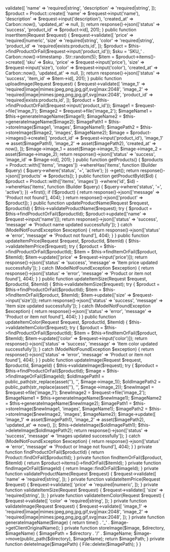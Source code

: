 <?php

namespace App\Http\Controllers;

use App\Models\Image;
use App\Models\Product;
use Illuminate\Database\Eloquent\Builder;
use Illuminate\Database\Eloquent\ModelNotFoundException;
use Illuminate\Http\Request;
use Illuminate\Support\Carbon;
use Illuminate\Support\Facades\File;
use Illuminate\Support\Str;

class ProductController extends Controller
{
    public function insertProduct(Request $request)
    {
        $request->validate([
            'name' => 'required|string',
            'description' => 'required|string',
        ]);

        $product = Product::create([
            'name' => $request->input('name'),
            'description' => $request->input('description'),
            'created_at' => Carbon::now(),
            'updated_at' => null,
        ]);

        return response()->json(['status' => 'success', 'product_id' => $product->id], 201);
    }

    public function insertItem(Request $request)
    {
        $request->validate([
            'price' => 'required|numeric',
            'size' => 'required|string',
            'color' => 'required|string',
            'product_id' => 'required|exists:products,id',
        ]);

        $product = $this->findProductOrFail($request->input('product_id'));

        $sku = 'SKU_' . Carbon::now()->timestamp . Str::random(5);

        $item = $product->items()->create([
            'sku' => $sku,
            'price' => $request->input('price'),
            'size' => $request->input('size'),
            'color' => $request->input('color'),
            'created_at' => Carbon::now(),
            'updated_at' => null,
        ]);

        return response()->json(['status' => 'success', 'item_id' => $item->id], 201);
    }

    public function uploadImage(Request $request)
    {
        $request->validate([
            'image_1' => 'required|image|mimes:jpeg,png,jpg,gif,svg|max:2048',
            'image_2' => 'required|image|mimes:jpeg,png,jpg,gif,svg|max:2048',
            'product_id' => 'required|exists:products,id',
        ]);

        $product = $this->findProductOrFail($request->input('product_id'));

        $image1 = $request->file('image_1');
        $image2 = $request->file('image_2');

        $imageName1 = $this->generateImageName($image1);
        $imageName2 = $this->generateImageName($image2);

        $imagePath1 = $this->storeImage($image1, 'images', $imageName1);
        $imagePath2 = $this->storeImage($image2, 'images', $imageName2);

        $image = $product->images()->create([
            'product_id' => $request->input('product_id'),
            'image_1' => asset($imagePath1),
            'image_2' => asset($imagePath2),
            'created_at' => now(),
        ]);

        $image->image_1 = asset($image->image_1);
        $image->image_2 = asset($image->image_2);

        return response()->json(['status' => 'success', 'image_id' => $image->id], 201);
    }

    public function getProducts()
    {
        $products = Product::with(['items', 'images'])
            ->whereHas('items', function (Builder $query) {
                $query->where('status', '=', 'active');
            })
            ->get();

        return response()->json(['products' => $products]);
    }

    public function getProductById($id)
    {
        $product = Product::with(['items', 'images'])
            ->where('id', $id)
            ->whereHas('items', function (Builder $query) {
                $query->where('status', '=', 'active');
            })
            ->first();

        if (!$product) {
            return response()->json(['message' => 'Product not found'], 404);
        }

        return response()->json(['product' => $product]);
    }

    public function updateProductName(Request $request, $productId)
    {
        $this->validateProductName($request);

        try {
            $product = $this->findProductOrFail($productId);
            $product->update(['name' => $request->input('name')]);

            return response()->json(['status' => 'success', 'message' => 'Product name updated successfully']);
        } catch (ModelNotFoundException $exception) {
            return response()->json(['status' => 'error', 'message' => 'Product not found'], 404);
        }
    }

    public function updateItemPrice(Request $request, $productId, $itemId)
    {
        $this->validateItemPrice($request);

        try {
            $product = $this->findProductOrFail($productId);
            $item = $this->findItemOrFail($product, $itemId);
            $item->update(['price' => $request->input('price')]);

            return response()->json(['status' => 'success', 'message' => 'Item price updated successfully']);
        } catch (ModelNotFoundException $exception) {
            return response()->json(['status' => 'error', 'message' => 'Product or item not found'], 404);
        }
    }

    public function updateItemSize(Request $request, $productId, $itemId)
    {
        $this->validateItemSize($request);

        try {
            $product = $this->findProductOrFail($productId);
            $item = $this->findItemOrFail($product, $itemId);
            $item->update(['size' => $request->input('size')]);

            return response()->json(['status' => 'success', 'message' => 'Item size updated successfully']);
        } catch (ModelNotFoundException $exception) {
            return response()->json(['status' => 'error', 'message' => 'Product or item not found'], 404);
        }
    }

    public function updateItemColor(Request $request, $productId, $itemId)
    {
        $this->validateItemColor($request);

        try {
            $product = $this->findProductOrFail($productId);
            $item = $this->findItemOrFail($product, $itemId);
            $item->update(['color' => $request->input('color')]);

            return response()->json(['status' => 'success', 'message' => 'Item color updated successfully']);
        } catch (ModelNotFoundException $exception) {
            return response()->json(['status' => 'error', 'message' => 'Product or item not found'], 404);
        }
    }

    public function updateImage(Request $request, $productId, $imageId)
    {
        $this->validateImage($request);

        try {
            $product = $this->findProductOrFail($productId);
            $image = $this->findImageOrFail($imageId);

            $oldImagePath1 = public_path(str_replace(asset(''), '', $image->image_1));
            $oldImagePath2 = public_path(str_replace(asset(''), '', $image->image_2));

            $newImage1 = $request->file('image_1');
            $newImage2 = $request->file('image_2');

            $imageName1 = $this->generateImageName($newImage1);
            $imageName2 = $this->generateImageName($newImage2);

            $imagePath1 = $this->storeImage($newImage1, 'images', $imageName1);
            $imagePath2 = $this->storeImage($newImage2, 'images', $imageName2);

            $image->update([
                'image_1' => asset($imagePath1),
                'image_2' => asset($imagePath2),
                'updated_at' => now(),
            ]);

            $this->deleteImage($oldImagePath1);
            $this->deleteImage($oldImagePath2);

            return response()->json(['status' => 'success', 'message' => 'Images updated successfully']);
        } catch (ModelNotFoundException $exception) {
            return response()->json(['status' => 'error', 'message' => 'Product or Image not found'], 404);
        }
    }

    private function findProductOrFail($productId)
    {
        return Product::findOrFail($productId);
    }

    private function findItemOrFail($product, $itemId)
    {
        return $product->items()->findOrFail($itemId);
    }

    private function findImageOrFail($imageId)
    {
        return Image::findOrFail($imageId);
    }

    private function validateProductName(Request $request)
    {
        $request->validate([
            'name' => 'required|string',
        ]);
    }

    private function validateItemPrice(Request $request)
    {
        $request->validate([
            'price' => 'required|numeric',
        ]);
    }

    private function validateItemSize(Request $request)
    {
        $request->validate([
            'size' => 'required|string',
        ]);
    }

    private function validateItemColor(Request $request)
    {
        $request->validate([
            'color' => 'required|string',
        ]);
    }

    private function validateImage(Request $request)
    {
        $request->validate([
            'image_1' => 'required|image|mimes:jpeg,png,jpg,gif,svg|max:2048',
            'image_2' => 'required|image|mimes:jpeg,png,jpg,gif,svg|max:2048',
        ]);
    }

    private function generateImageName($image)
    {
        return time() . '_' . $image->getClientOriginalName();
    }

    private function storeImage($image, $directory, $imageName)
    {
        $imagePath = $directory . '/' . $imageName;
        $image->move(public_path($directory), $imageName);
        return $imagePath;
    }

    private function deleteImage($imagePath)
    {
        File::delete($imagePath);
    }
}
